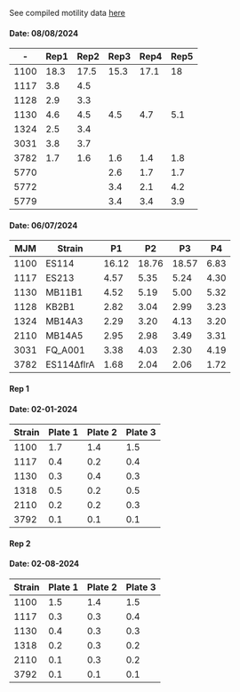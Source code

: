 See compiled motility data [here](https://uwprod-my.sharepoint.com/personal/auchampach_wisc_edu/_layouts/15/doc.aspx?sourcedoc={3a7bab6f-2eb5-4920-9b14-f21341713140}&action=edit)

#### Date: 08/08/2024
-|Rep1 | Rep2 | Rep3|Rep4|Rep5
-|---------|------- |-------------|---|--
1100| 18.3 | 17.5|15.3|17.1|18
1117 | 3.8 | 4.5|||
1128 | 2.9 | 3.3|||
1130 | 4.6 | 4.5|4.5|4.7|5.1
1324 | 2.5| 3.4|||
3031|3.8|3.7|||
3782|1.7|1.6|1.6|1.4|1.8
5770|||2.6|1.7|1.7
5772|||3.4|2.1|4.2
5779|||3.4|3.4|3.9

#### Date: 06/07/2024
MJM |Strain |P1 | P2  | P3| P4
--|--|--|--|--|--
1100|ES114|16.12|18.76|18.57|6.83
1117|ES213|4.57|5.35|5.24|4.30
1130|MB11B1|4.52|5.19|5.00|5.32
1128|KB2B1|2.82|3.04|2.99|3.23
1324|MB14A3|2.29|3.20|4.13|3.20
2110|MB14A5|2.95|2.98|3.49|3.31
3031|FQ_A001|3.38|4.03|2.30|4.19
3782|ES114∆flrA|1.68|2.04|2.06|1.72

#### Rep 1
#### Date: 02-01-2024
Strain |Plate 1 | Plate 2  | Plate 3 
--|--|--|-- 
1100|1.7  | 1.4  |  1.5 
1117| 0.4|  0.2 | 0.4  
1130|0.3  | 0.4  | 0.3  
1318| 0.5  |  0.2 | 0.5  
2110| 0.2  | 0.2  | 0.3  
3792| 0.1  | 0.1  | 0.1 

#### Rep 2
#### Date: 02-08-2024
Strain |Plate 1 | Plate 2  | Plate 3 
--|--|--|-- 
1100|1.5  | 1.4  |  1.5 
1117| 0.3 |  0.3 | 0.4  
1130|0.4  | 0.3  | 0.3  
1318| 0.2  |  0.3 | 0.2  
2110| 0.1  | 0.3  | 0.2  
3792| 0.1  | 0.1  | 0.1  
